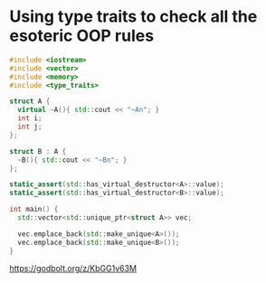 # Using type traits to check all the esoteric OOP rules

```cpp
#include <iostream>
#include <vector>
#include <memory>
#include <type_traits>

struct A {
  virtual ~A(){ std::cout << "~An"; }
  int i;
  int j;
};

struct B : A {
  ~B(){ std::cout << "~Bn"; }
};

static_assert(std::has_virtual_destructor<A>::value);
static_assert(std::has_virtual_destructor<B>::value);

int main() {
  std::vector<std::unique_ptr<struct A>> vec;

  vec.emplace_back(std::make_unique<A>());
  vec.emplace_back(std::make_unique<B>());
}
```

https://godbolt.org/z/KbGG1v63M

